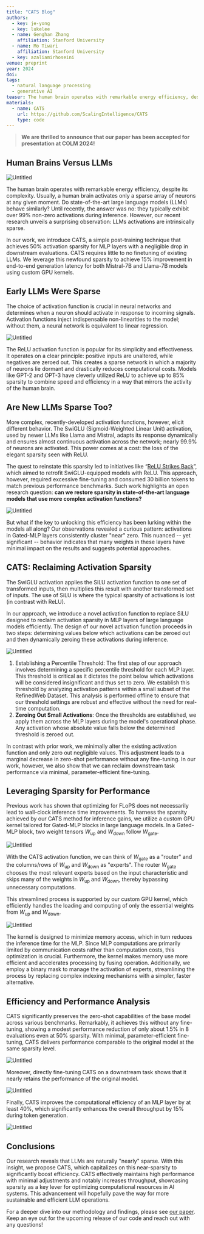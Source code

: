 ```yaml
---
title: "CATS Blog"
authors:
  - key: je-yong
  - key: lukelee
  - name: Genghan Zhang
    affiliation: Stanford University
  - name: Mo Tiwari
    affiliation: Stanford University
  - key: azaliamirhoseini
venue: preprint
year: 2024
doi:
tags:
  - natural language processing
  - generative AI
teaser: The human brain operates with remarkable energy efficiency, despite its complexity. Usually, a human brain activates only a sparse array of neurons at any given moment. Do state-of-the-art large language models (LLMs) behave similarly? Until recently, the answer was no. They typically exhibit over 99% non-zero activations during inference. However, our recent research unveils a surprising observation, LLMs activations are intrinsically sparse.
materials:
  - name: CATS
    url: https://github.com/ScalingIntelligence/CATS
    type: code
---
```


> **We are thrilled to announce that our paper has been accepted for presentation at COLM 2024!**

## **Human Brains Versus LLMs**

![Untitled](https://file.notion.so/f/f/9bb00a01-186d-40b1-9d49-bc2a97f6435a/ee1a8be4-67f3-4149-a00b-1b7223318dd4/Untitled.png?table=block&id=7a2eedfc-fcb9-4b96-9073-dd916689b4a6&spaceId=9bb00a01-186d-40b1-9d49-bc2a97f6435a&expirationTimestamp=1723651200000&signature=jl2aBOkCf1cHh2heKKc4VS0eXG49hmS6A-HCunfgb-E&downloadName=Untitled.png)

The human brain operates with remarkable energy efficiency, despite its complexity. Usually, a human brain activates only a sparse array of neurons at any given moment. Do state-of-the-art large language models (LLMs) behave similarly? Until recently, the answer was no: they typically exhibit over 99% non-zero activations during inference. However, our recent research unveils a surprising observation: LLMs activations are intrinsically sparse.

In our work, we introduce CATS, a simple post-training technique that achieves 50% activation sparsity for MLP layers with a negligible drop in downstream evaluations. CATS requires little to no finetuning of existing LLMs. We leverage this newfound sparsity to achieve 15% improvement in end-to-end generation latency for both Mistral-7B and Llama-7B models using custom GPU kernels.

## Early LLMs Were Sparse

The choice of activation function is crucial in neural networks and determines when a neuron should activate in response to incoming signals. Activation functions inject indispensable non-linearities to the model; without them, a neural network is equivalent to linear regression.

![Untitled](https://file.notion.so/f/f/9bb00a01-186d-40b1-9d49-bc2a97f6435a/658c50bd-f78a-4390-9876-c41f3405c5ae/Untitled.png?table=block&id=3c390e6b-89ef-40de-986d-02ac0ab3a52b&spaceId=9bb00a01-186d-40b1-9d49-bc2a97f6435a&expirationTimestamp=1723651200000&signature=tLuLQ_QQUagF8bOE2n-hVheBuomG7m3ttiQrbBxP9EY&downloadName=Untitled.png)

The ReLU activation function is popular for its simplicity and effectiveness. It operates on a clear principle: positive inputs are unaltered, while negatives are zeroed out. This creates a sparse network in which a majority of neurons lie dormant and drastically reduces computational costs. Models like GPT-2 and OPT-3 have cleverly utilized ReLU to achieve up to 85% sparsity to combine speed and efficiency in a way that mirrors the activity of the human brain.

## **Are New LLMs Sparse Too?**

More complex, recently-developed activation functions, however, elicit different behavior. The SwiGLU (Sigmoid-Weighted Linear Unit) activation, used by newer LLMs like Llama and Mistral, adapts its response dynamically and ensures almost continuous activation across the network; nearly 99.9% of neurons are activated. This power comes at a cost: the loss of the elegant sparsity seen with ReLU.

The quest to reinstate this sparsity led to initiatives like “[ReLU Strikes Back](https://arxiv.org/abs/2310.04564)”, which aimed to retrofit SwiGLU-equipped models with ReLU. This approach, however, required excessive fine-tuning and consumed 30 billion tokens to match previous performance benchmarks. Such work highlights an open research question: **can we restore sparsity in state-of-the-art language models that use more complex activation functions?**

![Untitled](https://file.notion.so/f/f/9bb00a01-186d-40b1-9d49-bc2a97f6435a/6bfe248b-a2c2-49ba-8a70-e5a551aed455/Untitled.png?table=block&id=d14d0e95-4f31-42c0-8481-da602a85779a&spaceId=9bb00a01-186d-40b1-9d49-bc2a97f6435a&expirationTimestamp=1723651200000&signature=kcMWQ8PY3sE91ErFxrmWrw64xumqRzg7LNaFfESAtPE&downloadName=Untitled.png)

But what if the key to unlocking this efficiency has been lurking within the models all along? Our observations revealed a curious pattern: activations in Gated-MLP layers consistently cluster "near" zero. This nuanced -- yet significant -- behavior indicates that many weights in these layers have minimal impact on the results and suggests potential approaches.

## **CATS: Reclaiming Activation Sparsity**

The SwiGLU activation applies the SiLU activation function to one set of transformed inputs, then multiplies this result with another transformed set of inputs. The use of SiLU is where the typical sparsity of activations is lost (in contrast with ReLU).

In our approach, we introduce a novel activation function to replace SiLU designed to reclaim activation sparsity in MLP layers of large language models efficiently. The design of our novel activation function proceeds in two steps: determining values below which activations can be zeroed out and then dynamically zeroing these activations during inference.

![Untitled](https://file.notion.so/f/f/9bb00a01-186d-40b1-9d49-bc2a97f6435a/e1d53b94-544e-4def-9858-d2d665279fe2/Untitled.png?table=block&id=5115c3b7-5625-43c2-b6ac-1be3006c5a37&spaceId=9bb00a01-186d-40b1-9d49-bc2a97f6435a&expirationTimestamp=1723651200000&signature=dCvF4ASJdEWJGU_eMeoq33596jVCGB_Ww3I9n5sV8i8&downloadName=Untitled.png)

1. Establishing a Percentile Threshold: The first step of our approach involves determining a specific percentile threshold for each MLP layer. This threshold is critical as it dictates the point below which activations will be considered insignificant and thus set to zero. We establish this threshold by analyzing activation patterns within a small subset of the RefinedWeb Dataset. This analysis is performed offline to ensure that our threshold settings are robust and effective without the need for real-time computation.
2. **Zeroing Out Small Activations**: Once the thresholds are established, we apply them across the MLP layers during the model's operational phase. Any activation whose absolute value falls below the determined threshold is zeroed out.

In contrast with prior work, we minimally alter the existing activation function and only zero out negligible values. This adjustment leads to a marginal decrease in zero-shot performance without any fine-tuning. In our work, however, we also show that we can reclaim downstream task performance via minimal, parameter-efficient fine-tuning.

## **Leveraging Sparsity for Performance**

Previous work has shown that optimizing for FLoPS does not necessarily lead to wall-clock inference time improvements. To harness the sparsity achieved by our CATS method for inference gains, we utilize a custom GPU kernel tailored for Gated-MLP blocks in large language models. In a Gated-MLP block, two weight tensors $W_\text{up}$ and $W_\text{down}$ follow $W_\text{gate}$.

![Untitled](https://file.notion.so/f/f/9bb00a01-186d-40b1-9d49-bc2a97f6435a/ed25fec5-1070-4992-9797-213423ef7705/Untitled.png?table=block&id=5f4a8d61-159b-4dd1-9c8a-5846fe1941b5&spaceId=9bb00a01-186d-40b1-9d49-bc2a97f6435a&expirationTimestamp=1723651200000&signature=0qSkM4VMVNUMVTCEMSKKXpjsi2NeRy3Ui4zAwv5318M&downloadName=Untitled.png)

With the CATS activation function, we can think of $W_\text{gate}$ as a "router" and the columns/rows of $W_\text{up}$ and $W_\text{down}$ as "experts". The router $W_\text{gate}$ chooses the most relevant experts based on the input characteristic and skips many of the weights in $W_\text{up}$ and $W_\text{down}$, thereby bypassing unnecessary computations.

This streamlined process is supported by our custom GPU kernel, which efficiently handles the loading and computing of only the essential weights from $W_\text{up}$ and $W_\text{down}$.

![Untitled](https://file.notion.so/f/f/9bb00a01-186d-40b1-9d49-bc2a97f6435a/af317c81-53ea-43d4-9f45-cc01ed425164/Untitled.png?table=block&id=3fa914ea-06ff-40d0-b376-e1897569385f&spaceId=9bb00a01-186d-40b1-9d49-bc2a97f6435a&expirationTimestamp=1723651200000&signature=ksHtZvJwoirvV7pNClHnyrKj82xEzqEP4Lo-YiEV-BE&downloadName=Untitled.png)

The kernel is designed to minimize memory access, which in turn reduces the inference time for the MLP. Since MLP computations are primarily limited by communication costs rather than computation costs, this optimization is crucial. Furthermore, the kernel makes memory use more efficient and accelerates processing by fusing operation. Additionally, we employ a binary mask to manage the activation of experts, streamlining the process by replacing complex indexing mechanisms with a simpler, faster alternative.

## Efficiency and Performance Analysis

CATS significantly preserves the zero-shot capabilities of the base model across various benchmarks. Remarkably, it achieves this without any fine-tuning, showing a modest performance reduction of only about 1.5% in 8 evaluations even at 50% sparsity. With minimal, parameter-efficient fine-tuning, CATS delivers performance comparable to the original model at the same sparsity level.

![Untitled](https://file.notion.so/f/f/9bb00a01-186d-40b1-9d49-bc2a97f6435a/b5332215-4b78-46c3-b493-f574e4c9c07b/Untitled.png?table=block&id=7b425d28-c23a-47b3-9c72-5021429a1b07&spaceId=9bb00a01-186d-40b1-9d49-bc2a97f6435a&expirationTimestamp=1723651200000&signature=4VmtfM8iFgOWfthTzIRVZdu-9IuZF9jXVuOmJD8crak&downloadName=Untitled.png)

Moreover, directly fine-tuning CATS on a downstream task shows that it nearly retains the performance of the original model.

![Untitled](https://file.notion.so/f/f/9bb00a01-186d-40b1-9d49-bc2a97f6435a/0d1ce1e8-b286-477b-b3ff-7f95f275c921/Untitled.png?table=block&id=07876ec8-9c54-46d0-be78-6f216a122041&spaceId=9bb00a01-186d-40b1-9d49-bc2a97f6435a&expirationTimestamp=1723651200000&signature=XYXVM5xKk-Qz9WTN5bf6I085qjcZED0daQ8NSBE1gOM&downloadName=Untitled.png)

Finally, CATS improves the computational efficiency of an MLP layer by at least 40%, which significantly enhances the overall throughput by 15% during token generation.

![Untitled](https://file.notion.so/f/f/9bb00a01-186d-40b1-9d49-bc2a97f6435a/c4829258-c9d9-480c-ac88-8a9710f2c169/Untitled.png?table=block&id=ffccbdee-ed29-4bcd-ab33-f6c031b15ac7&spaceId=9bb00a01-186d-40b1-9d49-bc2a97f6435a&expirationTimestamp=1723651200000&signature=nHrKI4Fio2kRMVRX3YckCBPj6isrFVA8kHJM5Ic39-M&downloadName=Untitled.png)

## Conclusions

Our research reveals that LLMs are naturally "nearly" sparse. With this insight, we propose CATS, which capitalizes on this near-sparsity to significantly boost efficiency. CATS effectively maintains high performance with minimal adjustments and notably increases throughput, showcasing sparsity as a key lever for optimizing computational resources in AI systems. This advancement will hopefully pave the way for more sustainable and efficient LLM operations.

For a deeper dive into our methodology and findings, please see [our paper](https://arxiv.org/pdf/2404.08763). Keep an eye out for the upcoming release of our code and reach out with any questions!
